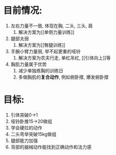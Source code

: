 
# 目前情况: 
1. 左右力量不一致, 体现在胸, 二头, 三头, 肩
	1. 解决方案为[[单侧力量训练]]
2. 腿部太弱
	1. 解决方案为[[臀腿训练]]
3. 手腕小臂力量弱, 举不起更重的哑铃
	1. 解决方案为农夫行走, 单杠吊杠, [[引体向上]]等
4. 胸肌力量属于优势
	1. 减少单独练胸的训练日
	2. 多做胸肌的**复合动作**, 例如俯卧撑, 爆发俯卧撑



# 目标:

1. 引体突破0->1
2. 哑铃卧推15->20做组
3. 学会硬拉的动作
4. 二头弯举突破15kg做组
5. 腿部能力加强
6. 背部的器械动作能找到正确动作和法力感